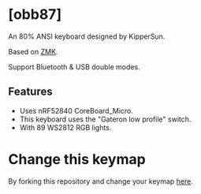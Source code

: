# [obb87]

An 80% ANSI keyboard designed by KipperSun.

Based on [ZMK](https://github.com/zmkfirmware/zmk).

Support Bluetooth & USB double modes.


## Features

- Uses nRF52840 CoreBoard_Micro.
- This keyboard uses the "Gateron low profile" switch.
- With 89 WS2812 RGB lights.

# Change this keymap
By forking this repository and change your keymap [here](https://nickcoutsos.github.io/keymap-editor/).


